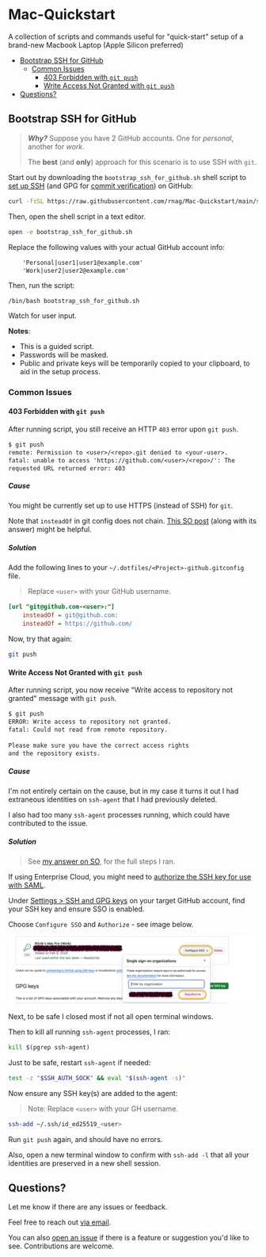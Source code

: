 # Mac-Quickstart

A collection of scripts and commands useful for "quick-start" setup of a brand-new Macbook Laptop (Apple Silicon preferred)

-   [Bootstrap SSH for GitHub](#bootstrap-ssh-for-github)
    -   [Common Issues](#common-issues)
        -   [403 Forbidden with `git push`](#403-forbidden-with-git-push)
        -   [Write Access Not Granted with `git push`](#write-access-not-granted-with-git-push)
-   [Questions?](#questions)

## Bootstrap SSH for GitHub

> **_Why?_** Suppose you have 2 GitHub accounts. One for _personal_, another for _work_.
>
> The **best** (and **only**) approach for this scenario is to use SSH with `git`.

Start out by downloading the `bootstrap_ssh_for_github.sh` shell script
to [set up SSH](https://docs.github.com/en/authentication/connecting-to-github-with-ssh) (and GPG for [commit verification](https://docs.github.com/en/authentication/managing-commit-signature-verification/about-commit-signature-verification)) on GitHub:

```sh
curl -fsSL https://raw.githubusercontent.com/rnag/Mac-Quickstart/main/scripts/bootstrap_ssh_for_github.sh -o bootstrap_ssh_for_github.sh
```

Then, open the shell script in a text editor.

```sh
open -e bootstrap_ssh_for_github.sh
```

Replace the following values with your actual GitHub account info:

```
    'Personal|user1|user1@example.com'
    'Work|user2|user2@example.com'
```

Then, run the script:

```sh
/bin/bash bootstrap_ssh_for_github.sh
```

Watch for user input.

**Notes**:

-   This is a guided script.
-   Passwords will be masked.
-   Public and private keys will be temporarily copied to your clipboard, to aid in the setup process.

### Common Issues

#### 403 Forbidden with `git push`

After running script, you still receive
an HTTP `403` error upon `git push`.

```console
$ git push
remote: Permission to <user>/<repo>.git denied to <your-user>.
fatal: unable to access 'https://github.com/<user>/<repo>/': The requested URL returned error: 403
```

##### Cause

You might be currently set up to use HTTPS (instead of SSH) for `git`.

Note that `insteadOf` in git config does not chain. [This SO post][1] (along with its answer) might be helpful.

[1]: https://stackoverflow.com/q/77983896/10237506

##### Solution

Add the following lines to your `~/.dotfiles/<Project>-github.gitconfig` file.

> Replace `<user>` with your GitHub username.

```ini
[url "git@github.com-<user>:"]
    insteadOf = git@github.com:
    insteadOf = https://github.com/
```

Now, try that again:

```sh
git push
```

#### Write Access Not Granted with `git push`

After running script, you now receive "Write access to repository not granted" message with `git push`.

```console
$ git push
ERROR: Write access to repository not granted.
fatal: Could not read from remote repository.

Please make sure you have the correct access rights
and the repository exists.
```

##### Cause

I'm not entirely certain on the cause, but in my case it turns it out I had extraneous identities on `ssh-agent` that I had previously deleted.

I also had too many `ssh-agent` processes running, which could have contributed to the issue.

##### Solution

> See [my answer on SO](https://stackoverflow.com/a/77982773/10237506), for the full steps I ran.

If using Enterprise Cloud, you might need to
[authorize the SSH key for use with SAML](https://docs.github.com/en/enterprise-cloud@latest/authentication/authenticating-with-saml-single-sign-on/authorizing-an-ssh-key-for-use-with-saml-single-sign-on).

Under [Settings > SSH and GPG keys](https://github.com/settings/keys) on your target GitHub account, find your SSH key and ensure SSO is enabled.

Choose `Configure SSO` and `Authorize` - see image below.

![Configure SSO for SSH Key](./images/configure-sso-for-ssh-key.png)

Next, to be safe I closed most if not all open terminal windows.

Then to kill all running `ssh-agent` processes, I ran:

```sh
kill $(pgrep ssh-agent)
```

Just to be safe, restart `ssh-agent` if needed:

```sh
test -z "$SSH_AUTH_SOCK" && eval "$(ssh-agent -s)"
```

Now ensure any SSH key(s) are added to the agent:

> Note: Replace `<user>` with your GH username.

```sh
ssh-add ~/.ssh/id_ed25519_<user>
```

Run `git push` again, and should have no errors.

Also, open a new terminal window to confirm with `ssh-add -l` that all your identities are preserved in a new shell session.

## Questions?

Let me know if there are any issues or feedback.

Feel free to reach out [via email](mailto:me@ritviknag.com).

You can also [open an issue](https://github.com/rnag/Mac-Quickstart/issues) if there is a feature or suggestion you'd like to see. Contributions are welcome.
